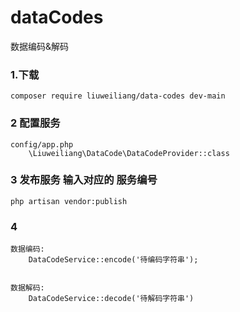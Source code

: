 # dataCodes
数据编码&amp;解码

### 1.下载
```angular2html
composer require liuweiliang/data-codes dev-main
```

### 2 配置服务
```angular2html
config/app.php
    \Liuweiliang\DataCode\DataCodeProvider::class
```

### 3 发布服务 输入对应的 服务编号 
```angular2html
php artisan vendor:publish 
```

### 4
```angular2html
数据编码:
    DataCodeService::encode('待编码字符串');


数据解码:
    DataCodeService::decode('待解码字符串')
```